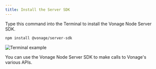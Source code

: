 ```yaml
---
title: Install the Server SDK
---
```


Type this command into the Terminal to install the Vonage Node Server SDK. 

```sh
npm install @vonage/server-sdk
```

![Terminal example](/terminal.png)

You can use the Vonage Node Server SDK to make calls to Vonage's various APIs.